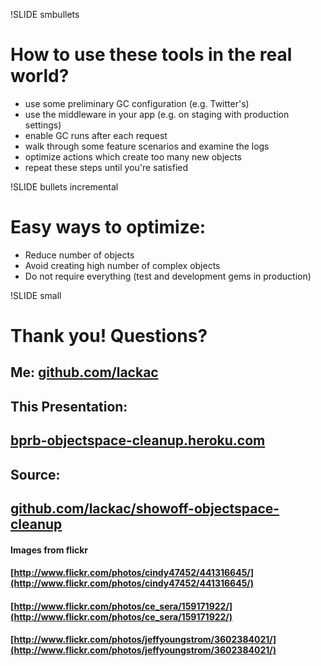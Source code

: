 !SLIDE smbullets
# How to use these tools in the real world?

* use some preliminary GC configuration (e.g. Twitter's)
* use the middleware in your app (e.g. on staging with production
  settings)
* enable GC runs after each request
* walk through some feature scenarios and examine the logs
* optimize actions which create too many new objects
* repeat these steps until you're satisfied

!SLIDE bullets incremental
# Easy ways to optimize:

* Reduce number of objects
* Avoid creating high number of complex objects
* Do not require everything (test and development gems in production)

!SLIDE small
# Thank you! Questions?

## Me: [github.com/lackac](https://github.com/lackac/)
## This Presentation:
## [bprb-objectspace-cleanup.heroku.com](http://bprb-objectspace-cleanup.heroku.com/)
## Source:
## [github.com/lackac/showoff-objectspace-cleanup](https://github.com/lackac/showoff-objectspace-cleanup)

#### Images from flickr
#### [http://www.flickr.com/photos/cindy47452/441316645/](http://www.flickr.com/photos/cindy47452/441316645/)
#### [http://www.flickr.com/photos/ce_sera/159171922/](http://www.flickr.com/photos/ce_sera/159171922/)
#### [http://www.flickr.com/photos/jeffyoungstrom/3602384021/](http://www.flickr.com/photos/jeffyoungstrom/3602384021/)
